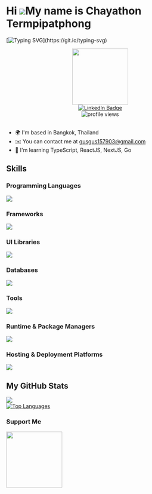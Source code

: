 Hi ![](https://user-images.githubusercontent.com/18350557/176309783-0785949b-9127-417c-8b55-ab5a4333674e.gif)My name is Chayathon Termpipatphong
================================================================================================================================================

[![Typing SVG](https://readme-typing-svg.demolab.com?font=Fira+Code&weight=600&pause=1000&width=435&lines=I+am+a+Full+Stack+Developer.;I+ready+to+learn+new+technologies.;I+love+Coding!)](https://git.io/typing-svg)

<div id="header" align="center">
  <img src="https://media.giphy.com/media/M9gbBd9nbDrOTu1Mqx/giphy.gif" width="150"/>
</div>

<div id="badges" align="center">
  <a href="https://www.linkedin.com/in/chayathon-termpipatphong/">
    <img src="https://img.shields.io/badge/LinkedIn-blue?style=for-the-badge&logo=linkedin&logoColor=white" alt="LinkedIn Badge"/>
  </a>
  <br>
  <img src="https://komarev.com/ghpvc/?username=Chayathon&style=flat-square&color=blue" alt="profile views"/>
</div>

<br>

* 🌍  I'm based in Bangkok, Thailand
* ✉️  You can contact me at [gusgus157903@gmail.com](mailto:gusgus157903@gmail.com)
* 🧠  I'm learning TypeScript, ReactJS, NextJS, Go

## Skills

### Programming Languages

<img src="https://skillicons.dev/icons?i=html,css,js,ts,php,py,c,cpp,java,dart" />

### Frameworks

<img src="https://skillicons.dev/icons?i=vue,react,nextjs,nuxtjs,express,elysia,nestjs,flutter,fastapi" />

### UI Libraries

<img src="https://skillicons.dev/icons?i=tailwind,materialui,bootstrap" />

### Databases

<img src="https://skillicons.dev/icons?i=mysql,postgres,supabase" />

### Tools

<img src="https://skillicons.dev/icons?i=vscode,github,gitlab,git,prisma,postman,arduino,figma" />

### Runtime & Package Managers

<img src="https://skillicons.dev/icons?i=nodejs,npm,bun" />

### Hosting & Deployment Platforms

<img src="https://skillicons.dev/icons?i=vercel,netlify" />

## My GitHub Stats

<a href="http://www.github.com/Chayathon">
  <img src="https://github-readme-streak-stats.herokuapp.com/?user=Chayathon&hide_border=true&theme=radical" />
</a>
<br>
<a href="https://github.com/Chayathon">
  <img src="https://github-readme-stats.vercel.app/api/top-langs/?username=Chayathon&langs_count=10&layout=compact&hide_border=true&locale=en&theme=radical&custom_title=Top%20%Languages" alt="Top Languages" />
</a>

### Support Me
<a href="https://www.buymeacoffee.com/chayathon.t" target="_blank">
  <img src="https://cdn.buymeacoffee.com/buttons/v2/default-yellow.png" width="150"/>
</a>
